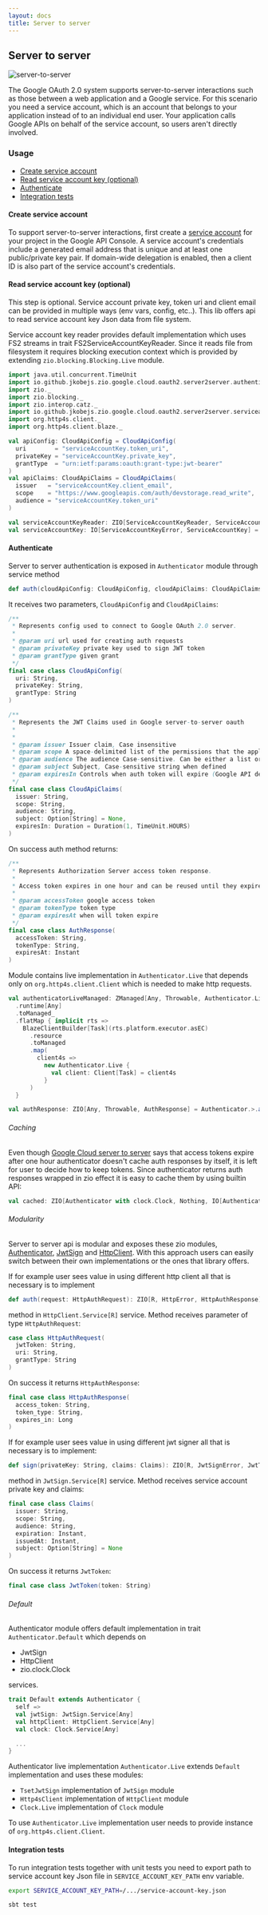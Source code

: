 ```yaml
---
layout: docs
title: Server to server
---
```


Server to server
----------------

![server-to-server][server-to-server-image]

The Google OAuth 2.0 system supports server-to-server interactions such as those between a web application and 
a Google service. For this scenario you need a service account, which is an account that belongs to your application
instead of to an individual end user. Your application calls Google APIs on behalf of the service account,
so users aren't directly involved.

### Usage
- [Create service account](#create-service-account)
- [Read service account key (optional)](#read-service-account-key-optional)
- [Authenticate](#authenticate)
- [Integration tests](#integration-tests)

#### Create service account
To support server-to-server interactions, first create a [service account][service-account] for your project in the Google API Console.
A service account's credentials include a generated email address that is unique and at least 
one public/private key pair.
If domain-wide delegation is enabled, then a client ID is also part of the service account's credentials.


#### Read service account key (optional)
This step is optional. Service account private key, token uri and client email can be provided in multiple ways 
(env vars, config, etc..).
This lib offers api to read service account key Json data from file system.

Service account key reader provides default implementation which uses FS2 streams in trait FS2ServiceAccountKeyReader. 
Since it reads file from filesystem it requires blocking execution context which is provided by extending
`zio.blocking.Blocking.Live` module.

```scala mdoc:invisible
import java.util.concurrent.TimeUnit
import io.github.jkobejs.zio.google.cloud.oauth2.server2server.authenticator._
import zio._
import zio.blocking._
import zio.interop.catz._
import io.github.jkobejs.zio.google.cloud.oauth2.server2server.serviceaccountkey._
import org.http4s.client._
import org.http4s.client.blaze._

val apiConfig: CloudApiConfig = CloudApiConfig(
  uri        = "serviceAccountKey.token_uri",
  privateKey = "serviceAccountKey.private_key",
  grantType  = "urn:ietf:params:oauth:grant-type:jwt-bearer"
)
val apiClaims: CloudApiClaims = CloudApiClaims(
  issuer   = "serviceAccountKey.client_email",
  scope    = "https://www.googleapis.com/auth/devstorage.read_write",
  audience = "serviceAccountKey.token_uri"
)
```

```scala mdoc:silent
val serviceAccountKeyReader: ZIO[ServiceAccountKeyReader, ServiceAccountKeyError, ServiceAccountKey] = ServiceAccountKeyReader.>.readKey("path-to-service-account-key")
val serviceAccountKey: IO[ServiceAccountKeyError, ServiceAccountKey] = serviceAccountKeyReader.provide(new FS2ServiceAccountKeyReader with Blocking.Live {})
```

#### Authenticate
Server to server authentication is exposed in `Authenticator` module through service method
```scala
def auth(cloudApiConfig: CloudApiConfig, cloudApiClaims: CloudApiClaims): ZIO[R, AuthenticatorError, AuthResponse]
```

It receives two parameters, `CloudApiConfig` and `CloudApiClaims`:

```scala
/**
 * Represents config used to connect to Google OAuth 2.0 server.
 *
 * @param uri url used for creating auth requests
 * @param privateKey private key used to sign JWT token
 * @param grantType given grant
 */
final case class CloudApiConfig(
  uri: String,
  privateKey: String,
  grantType: String
)
```

```scala
/**
 * Represents the JWT Claims used in Google server-to-server oauth
 *
 *
 * @param issuer Issuer claim, Case insensitive
 * @param scope A space-delimited list of the permissions that the application requests
 * @param audience The audience Case-sensitive. Can be either a list or a single string
 * @param subject Subject, Case-sensitive string when defined
 * @param expiresIn Controls when auth token will expire (Google API default is 1 hour)
 */
final case class CloudApiClaims(
  issuer: String,
  scope: String,
  audience: String,
  subject: Option[String] = None,
  expiresIn: Duration = Duration(1, TimeUnit.HOURS)
)
```

On success auth method returns:
```scala
/**
 * Represents Authorization Server access token response.
 *
 * Access token expires in one hour and can be reused until they expire.
 *
 * @param accessToken google access token
 * @param tokenType token type
 * @param expiresAt when will token expire
 */
final case class AuthResponse(
  accessToken: String,
  tokenType: String,
  expiresAt: Instant
)
```

Module contains live implementation in `Authenticator.Live` that depends only on `org.http4s.client.Client` which is 
needed to make http requests.

```scala mdoc:silent
val authenticatorLiveManaged: ZManaged[Any, Throwable, Authenticator.Live] = ZIO
  .runtime[Any]
  .toManaged_
  .flatMap { implicit rts =>
    BlazeClientBuilder[Task](rts.platform.executor.asEC)
      .resource
      .toManaged
      .map(
        client4s =>
          new Authenticator.Live {
            val client: Client[Task] = client4s
          }
      )
  } 

val authResponse: ZIO[Any, Throwable, AuthResponse] = Authenticator.>.auth(apiConfig, apiClaims).provideManaged(authenticatorLiveManaged)
```

###### Caching
Even though [Google Cloud server to server][google-server-to-server] says that access tokens expire after one hour
authenticator doesn't cache auth responses by itself, it is left for user to decide how to keep tokens.
Since authenticator returns auth responses wrapped in zio effect it is easy to cache them by using builtin API:
```scala mdoc:silent
val cached: ZIO[Authenticator with clock.Clock, Nothing, IO[AuthenticatorError, AuthResponse]] = Authenticator.>.auth(apiConfig, apiClaims).cached(duration.Duration(1, TimeUnit.HOURS))
```

###### Modularity
Server to server api is modular and exposes these zio modules, [Authenticator][authenticator], 
[JwtSign][jwt-sign] and [HttpClient][http-client]. With this approach users can easily switch between their own 
implementations or the ones that library offers. 

If for example user sees value in using different http client 
all that is necessary is to implement 
```scala
def auth(request: HttpAuthRequest): ZIO[R, HttpError, HttpAuthResponse]
```
method in `HttpClient.Service[R]` service. Method receives parameter of type `HttpAuthRequest`:
```scala
case class HttpAuthRequest(
  jwtToken: String,
  uri: String,
  grantType: String
)
```

On success it returns `HttpAuthResponse`:
```scala
final case class HttpAuthResponse(
  access_token: String,
  token_type: String,
  expires_in: Long
)
```

If for example user sees value in using different jwt signer all that is necessary is to implement:
```scala
def sign(privateKey: String, claims: Claims): ZIO[R, JwtSignError, JwtToken]
```
method in `JwtSign.Service[R]` service. Method receives service account private key and claims:
```scala
final case class Claims(
  issuer: String,
  scope: String,
  audience: String,
  expiration: Instant,
  issuedAt: Instant,
  subject: Option[String] = None
)
```

On success it returns `JwtToken`:
```scala
final case class JwtToken(token: String)
```
 
 
###### Default
Authenticator module offers default implementation in trait `Authenticator.Default` which depends on
 - JwtSign
 - HttpClient
 - zio.clock.Clock
 
services. 

```scala
trait Default extends Authenticator {
  self =>
  val jwtSign: JwtSign.Service[Any]
  val httpClient: HttpClient.Service[Any]
  val clock: Clock.Service[Any]

  ...
}
```

Authenticator live implementation `Authenticator.Live` extends `Default` implementation and uses these modules: 
 - `TsetJwtSign` implementation of `JwtSign` module
 - `Http4sClient` implementation of `HttpClient` module
 - `Clock.Live` implementation of `Clock` module

To use `Authenticator.Live` implementation user needs to provide instance of `org.http4s.client.Client`.

#### Integration tests
To run integration tests together with unit tests you need to export path to service account key Json file in 
`SERVICE_ACCOUNT_KEY_PATH` env variable.
```bash
export SERVICE_ACCOUNT_KEY_PATH=/.../service-account-key.json

sbt test
```


[server-to-server-image]: serviceaccount.png
[authenticator]: https://github.com/jkobejs/zio-google-cloud-oauth2/blob/master/src/main/scala/io/github/jkobejs/zio/google/cloud/oauth2/server2server/authenticator/Authenticator.scala
[jwt-sign]: https://github.com/jkobejs/zio-google-cloud-oauth2/blob/master/src/main/scala/io/github/jkobejs/zio/google/cloud/oauth2/server2server/sign/JwtSign.scala
[http-client]: https://github.com/jkobejs/zio-google-cloud-oauth2/blob/master/src/main/scala/io/github/jkobejs/zio/google/cloud/oauth2/server2server/http/HttpClient.scala
[authenticator-error]: https://github.com/jkobejs/zio-google-cloud-oauth2/blob/master/src/main/scala/io/github/jkobejs/zio/google/cloud/oauth2/server2server/authenticator/AuthenticatorError.scala
[google-server-to-server]: https://developers.google.com/identity/protocols/OAuth2ServiceAccount
[service-account]: https://cloud.google.com/iam/docs/understanding-service-accounts